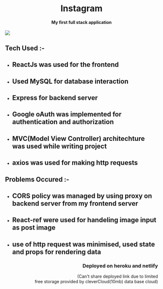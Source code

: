 <div align="center">
    <h1>Instagram</h1>
</div>
<h4 align="center">My first full stack application</h4>
<a href="https://drive.google.com/drive/u/0/folders/18vgnYQ8mjg-oaMXVNKaKrtJlWUWmBOki">
  <img src="https://user-images.githubusercontent.com/48654802/111037633-fc48ae00-844a-11eb-881a-7af23f07a846.png">
    </a>
<h2>Tech Used :-</h2>
<ul>
    <li><h2>ReactJs was used for the frontend </h2></li>
    <li><h2>Used MySQL for database interaction</h2></li>
    <li><h2>Express for backend server</h2></li>
    <li><h2>Google oAuth was implemented for authentication and authorization</h2></li>    
    <li><h2>MVC(Model View Controller) architechture was used while writing project</h2></li>    
    <li><h2>axios was used for making http requests</h2></li>
</ul>
<h2>Problems Occured :-</h2>
<ul>
    <li><h2>CORS policy was managed by using proxy on backend server from my frontend  server</h2></li>
    <li><h2>React-ref were used for handeling image input as post image </h2></li>
    <li><h2>use of http request was minimised, used state and props for rendering data</h2></li>
<div align = "right">
    <h3>Deployed on heroku and netlify</h3>
    <p>(Can't share deployed link due to limited <br>free storage provided by cleverCloud(10mb) data base cloud)</p>
</div>
